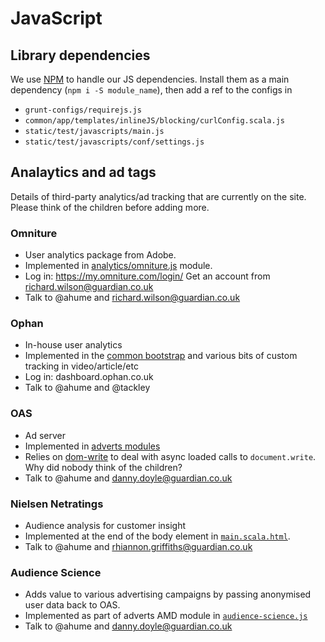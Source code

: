 JavaScript
==========

## Library dependencies

We use [NPM](https://www.npmjs.com) to handle our JS dependencies. Install them as a main dependency (`npm i -S module_name`), then add a ref to the configs in
- `grunt-configs/requirejs.js`
- `common/app/templates/inlineJS/blocking/curlConfig.scala.js`
- `static/test/javascripts/main.js`
- `static/test/javascripts/conf/settings.js`

## Analaytics and ad tags

Details of third-party analytics/ad tracking that are currently on the site. Please think of the children before adding more.

### Omniture

* User analytics package from Adobe.
* Implemented in [analytics/omniture.js](https://github.com/guardian/frontend/blob/master/common/app/assets/javascripts/modules/analytics/omniture.js) module.
* Log in: https://my.omniture.com/login/ Get an account from richard.wilson@guardian.co.uk
* Talk to @ahume and richard.wilson@guardian.co.uk

### Ophan

* In-house user analytics
* Implemented in the [common bootstrap](https://github.com/guardian/frontend/blob/master/common/app/assets/javascripts/bootstraps/common.js#L145) and various bits of custom tracking in video/article/etc
* Log in: dashboard.ophan.co.uk
* Talk to @ahume and @tackley

### OAS

* Ad server
* Implemented in [adverts modules](https://github.com/guardian/frontend/tree/master/common/app/assets/javascripts/modules/adverts)
* Relies on [dom-write](https://github.com/guardian/frontend/tree/master/common/app/assets/javascripts/components/dom-write) to deal with async loaded calls to `document.write`. Why did nobody think of the children?
* Talk to @ahume and danny.doyle@guardian.co.uk

### Nielsen Netratings

* Audience analysis for customer insight
* Implemented at the end of the body element in [`main.scala.html`](https://github.com/guardian/frontend/blob/master/common/app/views/main.scala.html).
* Talk to @ahume and rhiannon.griffiths@guardian.co.uk

### Audience Science

* Adds value to various advertising campaigns by passing anonymised user data back to OAS.
* Implemented as part of adverts AMD module in [`audience-science.js`](https://github.com/guardian/frontend/blob/master/common/app/assets/javascripts/modules/adverts/audience-science.js)
* Talk to @ahume and danny.doyle@guardian.co.uk

